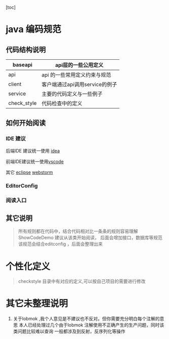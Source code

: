 

[toc]

# java 编码规范 

## 代码结构说明

| baseapi     | api层的一些公用定义            |
| ----------- | ------------------------------ |
| api         | api 的一些常用定义约束与规范   |
| client      | 客户端通过api调用service的例子 |
| service     | 主要的代码定义与一些例子       |
| check_style | 代码检查中的定义               |

## 如何开始阅读

### IDE 建议

后端IDE 建议统一使用 [idea](https://www.jetbrains.com/idea/) 

前端IDE建议统一使用[vscode](https://code.visualstudio.com/)

其它 [eclipse](http://eclipse.org/) [webstorm](https://www.jetbrains.com/webstorm/)

### EditorConfig



### 阅读入口



## 其它说明

> 所有规则都在代码中，结合代码相对比一条条的规则容易理解 
> ShowCodeDemo 建议从该类开始阅读，
> 后面会增加接口，数据库等规范
> 该规范会结合editconfig ，后面会整理出来


# 个性化定义
> checkstyle 目录中有对应的定义,可以按自己项目的需要进行修改



# 其它未整理说明
1. 关于lobmok ,我个人意见是不建议也不反对。但你需要充分明白每个注解的意思
本人已经处理过几个由于lobmok 注解使用不正确产生的生产问题，同时该类问题比较难以查询
一般都涉及到反射，反序列化等操作